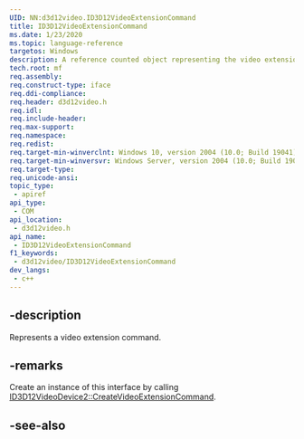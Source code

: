 ```yaml
---
UID: NN:d3d12video.ID3D12VideoExtensionCommand
title: ID3D12VideoExtensionCommand
ms.date: 1/23/2020
ms.topic: language-reference
targetos: Windows
description: A reference counted object representing the video extension command.
tech.root: mf
req.assembly: 
req.construct-type: iface
req.ddi-compliance: 
req.header: d3d12video.h
req.idl: 
req.include-header: 
req.max-support: 
req.namespace: 
req.redist: 
req.target-min-winverclnt: Windows 10, version 2004 (10.0; Build 19041)
req.target-min-winversvr: Windows Server, version 2004 (10.0; Build 19041)
req.target-type: 
req.unicode-ansi: 
topic_type:
 - apiref
api_type:
 - COM
api_location:
 - d3d12video.h
api_name:
 - ID3D12VideoExtensionCommand
f1_keywords:
 - d3d12video/ID3D12VideoExtensionCommand
dev_langs:
 - c++
---
```


## -description

Represents a video extension command.

## -remarks

Create an instance of this interface by calling [ID3D12VideoDevice2::CreateVideoExtensionCommand](nf-d3d12video-id3d12videodevice2-createvideoextensioncommand.md).

## -see-also

